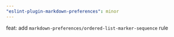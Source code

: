 ```yaml
---
"eslint-plugin-markdown-preferences": minor
---
```


feat: add `markdown-preferences/ordered-list-marker-sequence` rule
